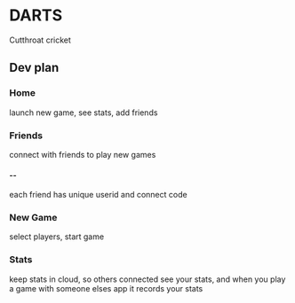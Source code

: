 DARTS
========

Cutthroat cricket

## Dev plan

### Home 
launch new game, see stats, add friends

### Friends
connect with friends to play new games
#### --
each friend has unique userid and connect code

### New Game
select players, start game

### Stats
keep stats in cloud, so others connected see your stats, and when you play a game with someone elses app it records your stats
